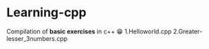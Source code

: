 # Learning-cpp
Compilation of **basic exercises** in c++ 😁
1.Helloworld.cpp
2.Greater-lesser_3numbers.cpp

